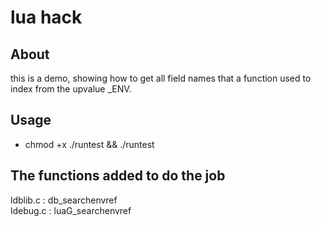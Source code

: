 # lua hack

## About
this is a demo, showing how to get all field names that a function used to index from the upvalue _ENV.


## Usage
* chmod +x ./runtest && ./runtest


## The functions added to do the job
ldblib.c : db_searchenvref  
ldebug.c : luaG_searchenvref